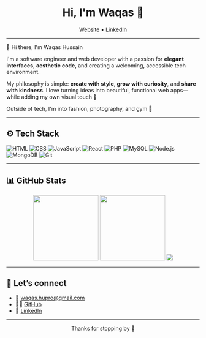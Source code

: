 <h1 align="center">Hi, I'm Waqas 💖</h1>

<p align="center">
  <a href="https://waqas-hu.live/">Website</a> • <a href="https://www.linkedin.com/in/waqas-hu/">LinkedIn</a>
</p>

---

👋 Hi there, I'm Waqas Hussain

I'm a software engineer and web developer with a passion for **elegant interfaces**, **aesthetic code**, and creating a welcoming, accessible tech environment.

My philosophy is simple: **create with style**, **grow with curiosity**, and **share with kindness**. I love turning ideas into beautiful, functional web apps—while adding my own visual touch 🎨

Outside of tech, I'm into fashion, photography, and gym 🌸  

---

## ⚙️ Tech Stack

![HTML](https://img.shields.io/badge/-HTML5-FE7A90?style=for-the-badge&logo=html5&logoColor=white)
![CSS](https://img.shields.io/badge/-CSS3-FE7A90?style=for-the-badge&logo=css3&logoColor=white)
![JavaScript](https://img.shields.io/badge/-JavaScript-FE7A90?style=for-the-badge&logo=javascript)
![React](https://img.shields.io/badge/-React-FE7A90?style=for-the-badge&logo=react)
![PHP](https://img.shields.io/badge/-PHP-FE7A90?style=for-the-badge&logo=php)
![MySQL](https://img.shields.io/badge/-MySQL-FE7A90?style=for-the-badge&logo=mysql)
![Node.js](https://img.shields.io/badge/-Node.js-FE7A90?style=for-the-badge&logo=node.js)
![MongoDB](https://img.shields.io/badge/-MongoDB-FE7A90?style=for-the-badge&logo=mongodb)
![Git](https://img.shields.io/badge/-Git-FE7A90?style=for-the-badge&logo=git)

---

## 📊 GitHub Stats

<p align="center">
  <img height="170em" src="https://github-readme-stats.vercel.app/api?username=WsHussain&show_icons=true&count_private=true&theme=darcula&hide_border=true&hide=issues,contribs&bg_color=00000000" />
  <img height="170em" src="https://github-readme-stats.vercel.app/api/top-langs/?username=WsHussain&layout=compact&hide_border=true&theme=darcula&bg_color=00000000&langs_count=6&hide=jupyter%20notebook,tex" />
  <img src="https://github-readme-streak-stats.herokuapp.com?user=WsHussain&theme=darcula&hide_border=true&background=FFFFFF00" />
</p>

---

## 💌 Let’s connect

- 💌 [waqas.hupro@gmail.com](mailto:waqas.hupro@gmail.com)  
- 🧑‍💻 [GitHub](https://github.com/WsHussain)  
- 💼 [LinkedIn](https://www.linkedin.com/in/waqas-hu/)  

---

<p align="center">
  Thanks for stopping by 💖  
</p>

